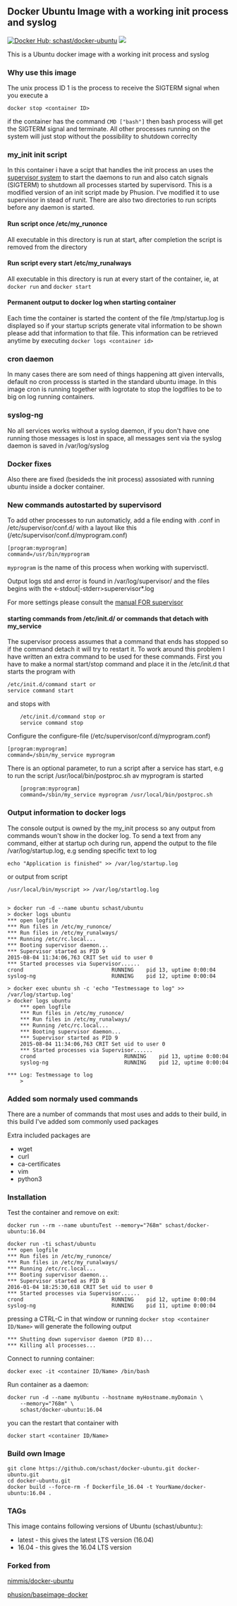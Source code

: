 ## Docker Ubuntu Image with a working init process and syslog
 [![Docker Hub; schast/docker-ubuntu](https://img.shields.io/badge/dockerhub-schast%2Fubuntu-green.svg)](https://registry.hub.docker.com/u/schast/ubuntu)
 [![](https://badge.imagelayers.io/schast/ubuntu:16.04.svg)](https://imagelayers.io/?images=schast/ubuntu:16.04 'Get your own badge on imagelayers.io')

This is a Ubuntu docker image with a working init process and syslog

### Why use this image

The unix process ID 1 is the process to receive the SIGTERM signal when you execute a

	docker stop <container ID>

if the container has the command `CMD ["bash"]` then bash process will get the SIGTERM signal and terminate.
All other processes running on the system will just stop without the possibility to shutdown correclty

### my_init init script

In this container i have a scipt that handles the init process an uses the [supervisor system](http://supervisord.org/index.html) to start
the daemons to run and also catch signals (SIGTERM) to shutdown all processes started by supervisord. This is a modified version of
an init script made by Phusion. I've modified it to use supervisor in stead of runit. There are also two directories to run scripts
before any daemon is started.

#### Run script once /etc/my_runonce

All executable in this directory is run at start, after completion the script is removed from the directory

#### Run script every start /etc/my_runalways

All executable in this directory is run at every start of the container, ie, at `docker run` and `docker start`

#### Permanent output to docker log when starting container

Each time the container is started the content of the file /tmp/startup.log is displayed so if your startup scripts generate
vital information to be shown please add that information to that file. This information can be retrieved anytime by
executing `docker logs <container id>`

### cron daemon

In many cases there are som need of things happening att given intervalls, default no cron processs is started
in the standard ubuntu image. In this image cron is running together with logrotate to stop the logdfiles to be
to big on log running containers.

### syslog-ng

No all services works without a syslog daemon, if you don't have one running those messages is lost in space,
all messages sent via the syslog daemon is saved in /var/log/syslog

### Docker fixes

Also there are fixed (besideds the init process) assosiated with running ubuntu inside a docker container.

### New commands autostarted by supervisord

To add other processes to run automaticly, add a file ending with .conf  in /etc/supervisor/conf.d/
with a layout like this (/etc/supervisor/conf.d/myprogram.conf)

	[program:myprogram]
	command=/usr/bin/myprogram

`myprogram` is the name of this process when working with supervisctl.

Output logs std and error is found in /var/log/supervisor/ and the files begins with the <defined name><-stdout|-stderr>superervisor*.log

For more settings please consult the [manual FOR supervisor](http://supervisord.org/configuration.html#program-x-section-settings)

#### starting commands from /etc/init.d/ or commands that detach with my_service

The supervisor process assumes that a command that ends has stopped so if the command detach it will try to restart it. To work around this
problem I have written an extra command to be used for these commands. First you have to make a normal start/stop command and place it in
the /etc/init.d that starts the program with

	/etc/init.d/command start or
	service command start

and stops with

        /etc/init.d/command stop or
        service command stop

Configure the configure-file (/etc/supervisor/conf.d/myprogram.conf)

	[program:myprogram]
	command=/sbin/my_service myprogram

There is an optional parameter, to run a script after a service has start, e.g to run the script /usr/local/bin/postproc.sh av myprogram is started

        [program:myprogram]
        command=/sbin/my_service myprogram /usr/local/bin/postproc.sh

### Output information to docker logs

The console output is owned by the my_init process so any output from commands woun't show in the docker log. To send a text from any command, either
at startup och during run, append the output to the file /var/log/startup.log, e.g sending specific text to log

	echo "Application is finished" >> /var/log/startup.log

or output from script

	/usr/local/bin/myscript >> /var/log/startlog.log


	> docker run -d --name ubuntu schast/ubuntu
	> docker logs ubuntu
	*** open logfile
	*** Run files in /etc/my_runonce/
	*** Run files in /etc/my_runalways/
	*** Running /etc/rc.local...
	*** Booting supervisor daemon...
	*** Supervisor started as PID 9
	2015-08-04 11:34:06,763 CRIT Set uid to user 0
	*** Started processes via Supervisor......
	crond                            RUNNING    pid 13, uptime 0:00:04
	syslog-ng                        RUNNING    pid 12, uptime 0:00:04

	> docker exec ubuntu sh -c 'echo "Testmessage to log" >> /var/log/startup.log'
	> docker logs ubuntu
        *** open logfile
        *** Run files in /etc/my_runonce/
        *** Run files in /etc/my_runalways/
        *** Running /etc/rc.local...
        *** Booting supervisor daemon...
        *** Supervisor started as PID 9
        2015-08-04 11:34:06,763 CRIT Set uid to user 0
        *** Started processes via Supervisor......
        crond                            RUNNING    pid 13, uptime 0:00:04
        syslog-ng                        RUNNING    pid 12, uptime 0:00:04

	*** Log: Testmessage to log
        >
### Added som normaly used commands

There are a number of commands that most uses and adds to their build, in this build I've added som commonly used packages

Extra included packages are

- wget
- curl
- ca-certificates
- vim
- python3

### Installation

Test the container and remove on exit:

	docker run --rm --name ubuntuTest --memory="768m" schast/docker-ubuntu:16.04

	docker run -ti schast/ubuntu
	*** open logfile
	*** Run files in /etc/my_runonce/
	*** Run files in /etc/my_runalways/
	*** Running /etc/rc.local...
	*** Booting supervisor daemon...
	*** Supervisor started as PID 8
	2016-01-04 18:25:30,618 CRIT Set uid to user 0
	*** Started processes via Supervisor......
	crond                            RUNNING    pid 12, uptime 0:00:04
	syslog-ng                        RUNNING    pid 11, uptime 0:00:04

pressing a CTRL-C in that window or running `docker stop <container ID/Name>` will generate the following output

	*** Shutting down supervisor daemon (PID 8)...
	*** Killing all processes...

Connect to running container:

	docker exec -it <container ID/Name> /bin/bash


Run container as a daemon:

	docker run -d --name myUbuntu --hostname myHostname.myDomain \
		--memory="768m" \
		schast/docker-ubuntu:16.04


you can the restart that container with

	docker start <container ID/Name>


### Build own Image

	git clone https://github.com/schast/docker-ubuntu.git docker-ubuntu.git
	cd docker-ubuntu.git
	docker build --force-rm -f Dockerfile_16.04 -t YourName/docker-ubuntu:16.04 .


### TAGs

This image contains following versions of Ubuntu (schast/ubuntu:<tag>):
- latest -  this gives the latest LTS version (16.04)
- 16.04  -  this gives the 16.04 LTS version


### Forked from
[nimmis/docker-ubuntu](https://github.com/nimmis/docker-ubuntu/)

[phusion/baseimage-docker](https://github.com/phusion/baseimage-docker)



